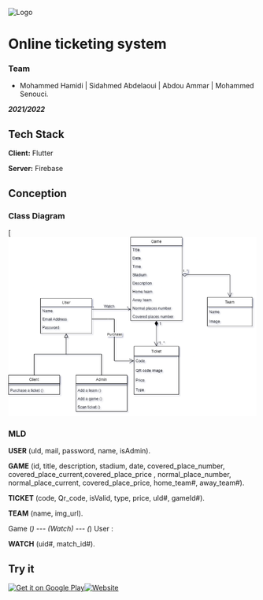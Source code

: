 ![Logo](https://i.postimg.cc/gkwcDGC3/app-cover.png)
# Online ticketing system

### Team

- Mohammed Hamidi | Sidahmed Abdelaoui | Abdou Ammar | Mohammed Senouci.

***2021/2022***

## Tech Stack

**Client:** Flutter

**Server:** Firebase

## Conception

### Class Diagram
[![image.png](assets/images/classDiagram.drawio.png)

### MLD
**USER** (uId, mail, password, name, isAdmin).

**GAME** (id, title, description, stadium, date, covered_place_number,
covered_place_current,covered_place_price , normal_place_number, normal_place_current,
covered_place_price, home_team#, away_team#).

**TICKET** (code, Qr_code, isValid, type, price, uId#, gameId#).

**TEAM** (name, img_url).

Game (*) --- (Watch) --- (*) User :

**WATCH** (uid#, match_id#).

## Try it

[![Get it on Google Play](https://insticket.netlify.app/image/l3/google-play.png)](https://play.google.com/store/apps/details?id=com.team4.insticket)[![Website](https://insticket.netlify.app/image/l3/web-app.png)](https://web-insticket.netlify.app)
